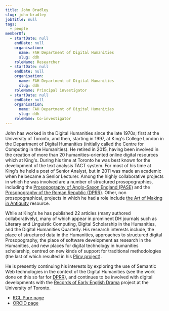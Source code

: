 ```yaml
---
title: John Bradley
slug: john-bradley
jobTitle: null
tags:
  - people
memberOf:
  - startDate: null
    endDate: null
    organisation:
      name: FAH Department of Digital Humanities
      slug: ddh
    roleName: Researcher
  - startDate: null
    endDate: null
    organisation:
      name: FAH Department of Digital Humanities
      slug: ddh
    roleName: Principal investigator
  - startDate: null
    endDate: null
    organisation:
      name: FAH Department of Digital Humanities
      slug: ddh
    roleName: Co-investigator
---
```


John has worked in the Digital Humanities since the late 1970s; first at the University of Toronto, and then, starting in 1997, at King's College London in the Department of Digital Humanities (initially called the Centre for Computing in the Humanities). He retired in 2015, having been involved in the creation of more than 20 humanities-oriented online digital resources which at King's. During his time at Toronto he was best known for the development of the text analysis TACT system. For most of his time at King's he held a post of Senior Analyst, but in 2011 was made an academic when he became a Senior Lecturer. Among the highly collaborative projects in which he was involved are a number of structured prosopographies, including the [Prosopography of Anglo-Saxon England (PASE)](https://pase.ac.uk/) and the [Prosopography of the Roman Republic (DPRR)](https://romanrepublic.ac.uk/). Other, non prosopographical, projects in which he had a role include [the Art of Making in Antiquity](https://artofmaking.ac.uk/) resource.

While at King's he has published 22 articles (many authored collaboratively), many of which appear in prominent DH journals such as Literary and Linguistic Computing, Digital Scholarship in the Humanities, and the Digital Humanities Quarterly. His research interests include, the place of structured data in the Humanities, approaches to structured digital Prosopography, the place of software development as research in the Humanities, and new places for digital technology in humanities scholarship, centred on new kinds of support for traditional methodologies (the last of which resulted in his [Pliny project](https://www.kcl.ac.uk/research/pliny-project)).

He is presently continuing his interests by exploring the use of Semantic Web technologies in the context of the Digital Humanities (see the work done on this so far for [DPRR](https://romanrepublic.ac.uk/rdf/doc/)), and continues to be involved with digital developments with the [Records of Early English Drama](https://reed.utoronto.ca/) project at the University of Toronto.

- [KCL Pure page](https://kclpure.kcl.ac.uk/portal/en/persons/john-bradley)
- [ORCID page](https://orcid.org/0000-0002-6266-6751)
